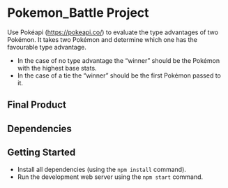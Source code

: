 # Pokemon_Battle Project

Use Pokéapi (https://pokeapi.co/) to evaluate the type advantages of two Pokémon. It takes two Pokémon and determine which one has the favourable type advantage.
- In the case of no type advantage the “winner” should be the Pokémon with the highest base stats.
- In the case of a tie the “winner” should be the first Pokémon passed to it.

## Final Product


## Dependencies


## Getting Started

- Install all dependencies (using the `npm install` command).
- Run the development web server using the `npm start` command.

